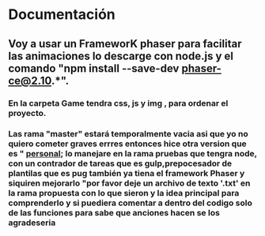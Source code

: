 # Documentación

## Voy a usar un FrameworK phaser para facilitar las animaciones lo descarge con node.js y el comando "npm install --save-dev  phaser-ce@2.10.*".

### En la carpeta Game  tendra css, js  y img , para ordenar el proyecto.

### Las rama "master" estará temporalmente vacia asi que yo no quiero cometer graves errres entonces hice otra version que es " [personal](https://github.com/ottohernandezgarzon/tanks-colored-of-war); lo manejare en la rama pruebas que tengra node, con un contrador de tareas que es gulp,prepocesador de plantilas que es  pug también ya tiena el framework Phaser y siquiren mejorarlo "por favor deje un archivo de texto '.txt' en la rama propuesta  con lo que  sieron y la idea principal para comprenderlo y si puediera comentar a dentro del codigo solo de las funciones para sabe que anciones hacen  se los agradeseria 